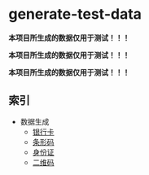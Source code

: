 # generate-test-data

**本项目所生成的数据仅用于测试！！！**

**本项目所生成的数据仅用于测试！！！**

**本项目所生成的数据仅用于测试！！！**

## 索引

- 数据生成
  - [银行卡](https://caijf.github.io/generate-test-data/index.html#/bank-card)
  - [条形码](https://caijf.github.io/generate-test-data/index.html#/bar-code)
  - [身份证](https://caijf.github.io/generate-test-data/index.html#/id-card)
  - [二维码](https://caijf.github.io/generate-test-data/index.html#/qr-code)

